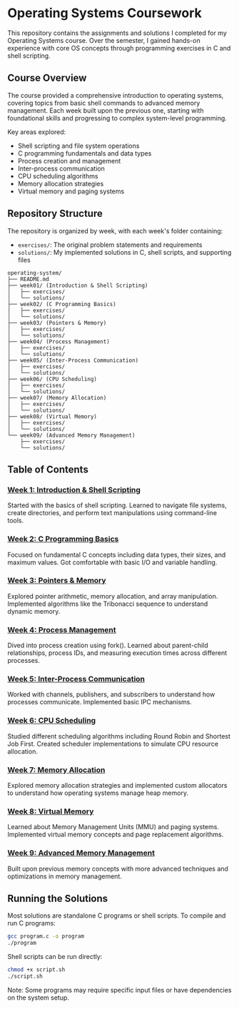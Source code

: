 # Operating Systems Coursework

This repository contains the assignments and solutions I completed for my Operating Systems course. Over the semester, I gained hands-on experience with core OS concepts through programming exercises in C and shell scripting.

## Course Overview

The course provided a comprehensive introduction to operating systems, covering topics from basic shell commands to advanced memory management. Each week built upon the previous one, starting with foundational skills and progressing to complex system-level programming.

Key areas explored:

- Shell scripting and file system operations
- C programming fundamentals and data types
- Process creation and management
- Inter-process communication
- CPU scheduling algorithms
- Memory allocation strategies
- Virtual memory and paging systems

## Repository Structure

The repository is organized by week, with each week's folder containing:

- `exercises/`: The original problem statements and requirements
- `solutions/`: My implemented solutions in C, shell scripts, and supporting files

```text
operating-system/
├── README.md
├── week01/ (Introduction & Shell Scripting)
│   ├── exercises/
│   └── solutions/
├── week02/ (C Programming Basics)
│   ├── exercises/
│   └── solutions/
├── week03/ (Pointers & Memory)
│   ├── exercises/
│   └── solutions/
├── week04/ (Process Management)
│   ├── exercises/
│   └── solutions/
├── week05/ (Inter-Process Communication)
│   ├── exercises/
│   └── solutions/
├── week06/ (CPU Scheduling)
│   ├── exercises/
│   └── solutions/
├── week07/ (Memory Allocation)
│   ├── exercises/
│   └── solutions/
├── week08/ (Virtual Memory)
│   ├── exercises/
│   └── solutions/
└── week09/ (Advanced Memory Management)
    ├── exercises/
    └── solutions/
```

## Table of Contents

### [Week 1: Introduction & Shell Scripting](week01/)

Started with the basics of shell scripting. Learned to navigate file systems, create directories, and perform text manipulations using command-line tools.

### [Week 2: C Programming Basics](week02/)

Focused on fundamental C concepts including data types, their sizes, and maximum values. Got comfortable with basic I/O and variable handling.

### [Week 3: Pointers & Memory](week03/)

Explored pointer arithmetic, memory allocation, and array manipulation. Implemented algorithms like the Tribonacci sequence to understand dynamic memory.

### [Week 4: Process Management](week04/)

Dived into process creation using fork(). Learned about parent-child relationships, process IDs, and measuring execution times across different processes.

### [Week 5: Inter-Process Communication](week05/)

Worked with channels, publishers, and subscribers to understand how processes communicate. Implemented basic IPC mechanisms.

### [Week 6: CPU Scheduling](week06/)

Studied different scheduling algorithms including Round Robin and Shortest Job First. Created scheduler implementations to simulate CPU resource allocation.

### [Week 7: Memory Allocation](week07/)

Explored memory allocation strategies and implemented custom allocators to understand how operating systems manage heap memory.

### [Week 8: Virtual Memory](week08/)

Learned about Memory Management Units (MMU) and paging systems. Implemented virtual memory concepts and page replacement algorithms.

### [Week 9: Advanced Memory Management](week09/)

Built upon previous memory concepts with more advanced techniques and optimizations in memory management.

## Running the Solutions

Most solutions are standalone C programs or shell scripts. To compile and run C programs:

```bash
gcc program.c -o program
./program
```

Shell scripts can be run directly:

```bash
chmod +x script.sh
./script.sh
```

Note: Some programs may require specific input files or have dependencies on the system setup.
